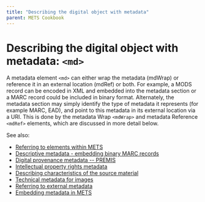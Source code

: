 ```yaml
---
title: "Describing the digital object with metadata"
parent: METS Cookbook
---
```

# Describing the digital object with metadata: `<md>`

A metadata element `<md>` can either wrap the metadata (mdWrap) or
reference it in an external location (mdRef) or both. For example, a
MODS record can be encoded in XML and embedded into the metadata section
or a MARC record could be included in binary format. Alternately, the
metadata section may simply identify the type of metadata it represents
(for example MARC, EAD), and point to this metadata in its external
location via a URI. This is done by the metadata Wrap `<mdWrap>` and
metadata Reference `<mdRef>` elements, which are discussed in more detail
below.

See also: 
* [Referring to elements within METS](idrefs_within_mets.md)
* [Descriptive metadata - embedding binary MARC records](binary_marc.md)
* [Digital provenance metadata -- PREMIS](premis.md)
* [Intellectual property rights metadata](mets_rights.md)
* [Describing characteristics of the source material](source_metadata.md)
* [Technical metadata for images](technical_metadata.md)
* [Referring to external metadata](mdRef.md)
* [Embedding metadata in METS](mdWrap.md)
